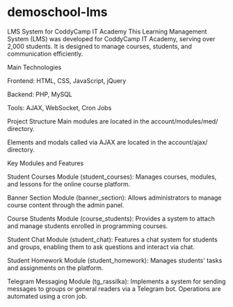 # demoschool-lms

LMS System for CoddyCamp IT Academy
This Learning Management System (LMS) was developed for CoddyCamp IT Academy, serving over 2,000 students. It is designed to manage courses, students, and communication efficiently.

Main Technologies

Frontend: HTML, CSS, JavaScript, jQuery

Backend: PHP, MySQL

Tools: AJAX, WebSocket, Cron Jobs

Project Structure
Main modules are located in the account/modules/med/ directory.

Elements and modals called via AJAX are located in the account/ajax/ directory.

Key Modules and Features

Student Courses Module (student_courses):
Manages courses, modules, and lessons for the online course platform.

Banner Section Module (banner_section):
Allows administrators to manage course content through the admin panel.

Course Students Module (course_students):
Provides a system to attach and manage students enrolled in programming courses.

Student Chat Module (student_chat):
Features a chat system for students and groups, enabling them to ask questions and interact via chat.

Student Homework Module (student_homework):
Manages students' tasks and assignments on the platform.

Telegram Messaging Module (tg_rassilka):
Implements a system for sending messages to groups or general readers via a Telegram bot. Operations are automated using a cron job.
